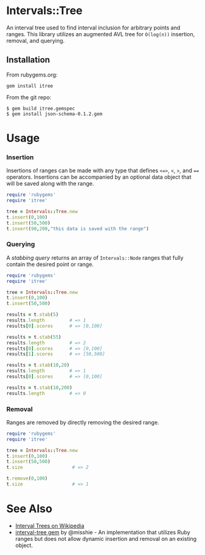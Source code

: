 # Intervals::Tree

An interval tree used to find interval inclusion for arbitrary points and ranges. This library utilizes an augmented AVL tree for `O(log(n))` insertion, removal, and querying.

## Installation

From rubygems.org:

```
gem install itree
```

From the git repo:

```
$ gem build itree.gemspec
$ gem install json-schema-0.1.2.gem
```

# Usage

### Insertion

Insertions of ranges can be made with any type that defines `<=>`, `<`, `>`, and `==` operators. Insertions can be accompanied by an optional data object that will be saved along with the range.

```ruby
require 'rubygems'
require 'itree'

tree = Intervals::Tree.new
t.insert(0,100)
t.insert(50,500)
t.insert(90,200,"this data is saved with the range")
```

### Querying

A *stabbing query* returns an array of `Intervals::Node` ranges that fully contain the desired point or range.

```ruby
require 'rubygems'
require 'itree'

tree = Intervals::Tree.new
t.insert(0,100)
t.insert(50,500)

results = t.stab(5)
results.length         # => 1
results[0].scores      # => [0,100]

results = t.stab(55)
results.length         # => 2
results[0].scores      # => [0,100]
results[1].scores      # => [50,500]

results = t.stab(10,20)
results.length         # => 1
results[0].scores      # => [0,100]

results = t.stab(10,200)
results.length         # => 0
```

### Removal

Ranges are removed by directly removing the desired range.

```ruby
require 'rubygems'
require 'itree'

tree = Intervals::Tree.new
t.insert(0,100)
t.insert(50,500)
t.size                  # => 2

t.remove(0,100)
t.size                  # => 1
```

# See Also
* [Interval Trees on Wikipedia](http://en.wikipedia.org/wiki/Interval_tree)
* [interval-tree gem](https://github.com/misshie/interval-tree) by @misshie - An implementation that utilizes Ruby ranges but does not allow dynamic insertion and removal on an existing object.

